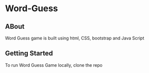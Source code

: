 # Word-Guess
## ABout

Word Guess game is built using html, CSS, bootstrap and Java Script

## Getting Started

To run Word Guess Game locally, clone the repo